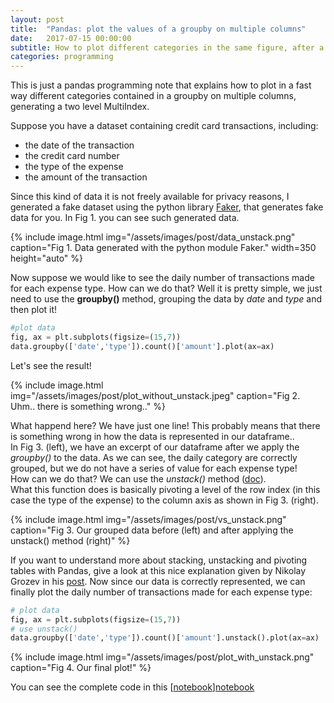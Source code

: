 ```yaml
---
layout: post
title:  "Pandas: plot the values of a groupby on multiple columns"
date:   2017-07-15 00:00:00
subtitle: How to plot different categories in the same figure, after a groupby, using pandas function unstack()
categories: programming
---
```


This is just a pandas programming note that explains how to plot in a fast way different categories contained in a groupby on multiple columns, generating a two level MultiIndex.  

Suppose you have a dataset containing credit card transactions, including:
* the date of the transaction
* the credit card number
* the type of the expense
* the amount of the transaction 

Since this kind of data it is not freely available for privacy reasons, I generated a fake dataset using the python library [Faker][faker], that generates fake data for you. In Fig 1. you can see such generated data.

{% include image.html
   img="/assets/images/post/data_unstack.png"
   caption="Fig 1. Data generated with the python module Faker."
   width=350
   height="auto"
%}

Now suppose we would like to see the daily number of transactions made for each expense type. How can we do that? Well it is pretty simple, we just need to use the **groupby()** method, grouping the data by *date* and *type* and then plot it!

```python
#plot data
fig, ax = plt.subplots(figsize=(15,7))
data.groupby(['date','type']).count()['amount'].plot(ax=ax)
```

Let's see the result!

{% include image.html
   img="/assets/images/post/plot_without_unstack.jpeg"
   caption="Fig 2. Uhm.. there is something wrong.."
%}

What happend here? We have just one line! This probably means that there is something wrong in how the data is represented in our dataframe..  
In Fig 3. (left), we have an excerpt of our dataframe after we apply the *groupby()* to the data. As we can see, the daily category are correctly grouped, but we do not have a series of value for each expense type!  
 How can we do that? We can use the *unstack()* method ([doc][unstack_doc]).  
 What this function does is basically pivoting a level of the row index (in this case the type of the expense) to the column axis as shown in Fig 3. (right).

{% include image.html
   img="/assets/images/post/vs_unstack.png"
   caption="Fig 3. Our grouped data before (left) and after applying the unstack() method (right)"
%}

If you want to understand more about stacking, unstacking and pivoting tables with Pandas, give a look at this nice explanation given by Nikolay Grozev in his [post][unstack_explain].
Now since our data is correctly represented, we can finally plot the daily number of transactions made for each expense type:

```python
# plot data
fig, ax = plt.subplots(figsize=(15,7))
# use unstack()
data.groupby(['date','type']).count()['amount'].unstack().plot(ax=ax)
```

{% include image.html
   img="/assets/images/post/plot_with_unstack.png"
   caption="Fig 4. Our final plot!"
%}

You can see the complete code in this [[notebook]][notebook]


[faker]: https://github.com/joke2k/faker
[notebook]: https://github.com/scentellegher/code_snippets/blob/master/pandas_groupby_unstack/Plot_groupby_multiple_columns_unstack.ipynb
[unstack_doc]: https://pandas.pydata.org/pandas-docs/stable/generated/pandas.DataFrame.unstack.html
[unstack_explain]: http://nikgrozev.com/2015/07/01/reshaping-in-pandas-pivot-pivot-table-stack-and-unstack-explained-with-pictures/